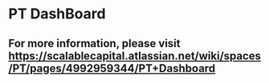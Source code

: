# PT DashBoard
## For more information, please visit https://scalablecapital.atlassian.net/wiki/spaces/PT/pages/4992959344/PT+Dashboard
